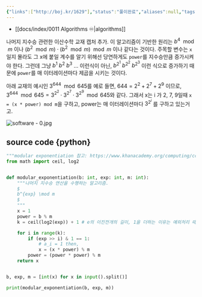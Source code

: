 ```yaml
---
{"links":["http://boj.kr/1629"],"status":"풀이완료","aliases":null,"tags":["algo","math","modular","divide_and_conquer"],"description":null,"title":"1629 곱셈","created":"2023-08-15T22:56:34","updated":"2024-12-31T18:09:33","dg-publish":true,"permalink":"/docs/algorithms/1629/","dgPassFrontmatter":true}
---
```



- [[docs/index/0011 Algorithms ♾️\|algorithms]]  

나머지 지수승 관련한 이산수학 교재 캡처 추가. 이 알고리즘이 기반한 원리는 $b^4 \mod m$ 이나 $(b^2 \mod m) \cdot (b^2 \mod m) \mod m$ 이나 같다는 것이다. 주목할 변수는 `x`일지 몰라도 그 x에 붙일 계수를 알기 위해선 당연하게도 `power`를 지수승만큼 증가시켜야 한다. 그런데 그냥 $b^1$ $b^2$ $b^3$ ... 이런식이 아닌, $b^{2^1}$ $b^{2^2}$ $b^{2^3}$ 이런 식으로 증가하기 때문에 `power`를 매 이터레이션마다 제곱을 시키는 것이다.

아래 교재의 예시인 $3^{644} \mod 645$를 예로 들면, $644 = 2^2 + 2^7 + 2^9$ 이므로, $3^644 \mod 645 = 3^{2^{2}} \cdot 3^{2^{7}} \cdot 3^{2^{9}} \mod 645$와 같다. 그래서 x는 i 가 2, 7, 9일때 `x = (x * power) mod m`을 구하고, power는 매 이터레이션마다 $3^{2^{i}}$ 를 구하고 있는거고.

![software - 0.jpg](/img/user/docs/assets/software%20-%200.jpg)

## source code {python}

```python
"""modular exponentiation 참고: https://www.khanacademy.org/computing/computer-science/cryptography/modarithmetic/a/modular-exponentiation"""
from math import ceil, log2


def modular_exponentiation(b: int, exp: int, m: int):
    """나머지 지수승 연산을 수행하는 알고리즘.
    $
    b^{exp} \mod m
    $
    """
    x = 1
    power = b % m
    k = ceil(log2(exp)) + 1 # e의 이진전개의 길이, 1을 더하는 이유는 예외처리 때문이다. 2의 지수승을 e에 넣어보고 풀면 결과가 이상하다. 왜냐하면 아래 for문의 if문을 하나도 통과하지 않기 때문이지.

    for i in range(k):
        if (exp >> i) & 1 == 1:
            # a_i = 1 then,
            x = (x * power) % m
        power = (power * power) % m
    return x


b, exp, m = [int(x) for x in input().split()]

print(modular_exponentiation(b, exp, m))
```
